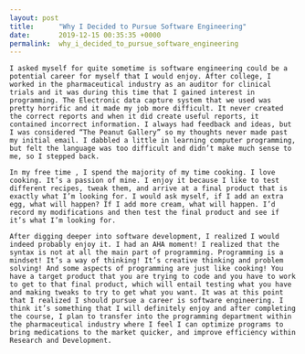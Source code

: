 ```yaml
---
layout: post
title:      "Why I Decided to Pursue Software Engineering"
date:       2019-12-15 00:35:35 +0000
permalink:  why_i_decided_to_pursue_software_engineering
---
```



    I asked myself for quite sometime is software engineering could be a potential career for myself that I would enjoy. After college, I worked in the pharmaceutical industry as an auditor for clinical trials and it was during this time that I gained interest in programming. The Electronic data capture system that we used was pretty horrific and it made my job more difficult. It never created the correct reports and when it did create useful reports, it contained incorrect information. I always had feedback and ideas, but I was considered “The Peanut Gallery” so my thoughts never made past my initial email. I dabbled a little in learning computer programming, but felt the language was too difficult and didn’t make much sense to me, so I stepped back. 

    In my free time , I spend the majority of my time cooking. I love cooking. It’s a passion of mine. I enjoy it because I like to test different recipes, tweak them, and arrive at a final product that is exactly what I’m looking for. I would ask myself, if I add an extra egg, what will happen? If I add more cream, what will happen. I’d record my modifications and then test the final product and see if it’s what I’m looking for. 

    After digging deeper into software development, I realized I would indeed probably enjoy it. I had an AHA moment! I realized that the syntax is not at all the main part of programming. Programming is a mindset! It’s a way of thinking! It’s creative thinking and problem solving! And some aspects of programming are just like cooking! You have a target product that you are trying to code and you have to work to get to that final product, which will entail testing what you have and making tweaks to try to get what you want. It was at this point that I realized I should pursue a career is software engineering. I think it’s something that I will definitely enjoy and after completing the course, I plan to transfer into the programming department within the pharmaceutical industry where I feel I can optimize programs to bring medications to the market quicker, and improve efficiency within Research and Development.
